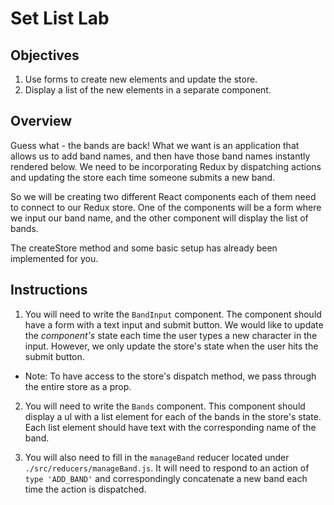 # Set List Lab 

## Objectives
1. Use forms to create new elements and update the store.
2. Display a list of the new elements in a separate component.

## Overview

Guess what - the bands are back! What we want is an application that allows us to add band names, and then have those band names instantly rendered below. We need to be incorporating Redux by dispatching actions and updating the store each time someone submits a new band.

So we will be creating two different React components each of them need to connect to our Redux store. One of the components will be a form where we input our band name, and the other component will display the list of bands.

The createStore method and some basic setup has already been implemented for you.

## Instructions

1. You will need to write the `BandInput` component. The component should have a form with a text input and submit button. We would like to update the *component's* state each time the user types a new character in the input. However, we only update the store's state when the user hits the submit button.
  * Note: To have access to the store's dispatch method, we pass through the entire store as a prop.

2. You will need to write the `Bands` component. This component should display a ul with a list element for each of the bands in the store's state. Each list element should have text with the corresponding name of the band.

3. You will also need to fill in the `manageBand` reducer located under `./src/reducers/manageBand.js`. It will need to respond to an action of `type 'ADD_BAND'` and correspondingly concatenate a new band each time the action is dispatched.
